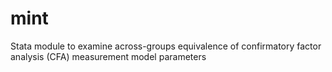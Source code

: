 # mint
Stata module to examine across-groups equivalence of confirmatory factor analysis (CFA) measurement model parameters
